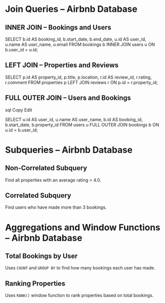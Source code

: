 # Join Queries – Airbnb Database

##  INNER JOIN – Bookings and Users
SELECT 
    b.id AS booking_id,
    b.start_date,
    b.end_date,
    u.id AS user_id,
    u.name AS user_name,
    u.email
FROM 
    bookings b
INNER JOIN 
    users u ON b.user_id = u.id;


##  LEFT JOIN – Properties and Reviews
SELECT 
    p.id AS property_id,
    p.title,
    p.location,
    r.id AS review_id,
    r.rating,
    r.comment
FROM 
    properties p
LEFT JOIN 
    reviews r ON p.id = r.property_id;

##  FULL OUTER JOIN – Users and Bookings
sql
Copy
Edit

SELECT 
    u.id AS user_id,
    u.name AS user_name,
    b.id AS booking_id,
    b.start_date,
    b.property_id
FROM 
    users u
FULL OUTER JOIN 
    bookings b ON u.id = b.user_id;



# Subqueries – Airbnb Database

## Non-Correlated Subquery
Find all properties with an average rating > 4.0.

## Correlated Subquery
Find users who have made more than 3 bookings.
# Aggregations and Window Functions – Airbnb Database

## Total Bookings by User
Uses `COUNT` and `GROUP BY` to find how many bookings each user has made.

## Ranking Properties
Uses `RANK()` window function to rank properties based on total bookings.
